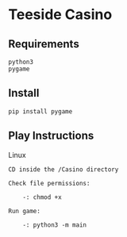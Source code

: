 Teeside Casino
==============

Requirements
------------

    python3
    pygame


Install
-------

    pip install pygame


Play Instructions
-----------------

Linux

    CD inside the /Casino directory
    
    Check file permissions:
        
        -: chmod +x

    Run game:
        
        -: python3 -m main
